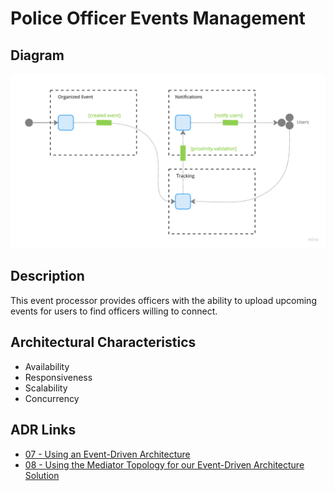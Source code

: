 # Police Officer Events Management

## Diagram

![Officer Events](../../assets/detailed-officer-events.jpg)

## Description
This event processor provides officers with the ability to upload upcoming events for users to find officers willing to connect.

## Architectural Characteristics
- Availability
- Responsiveness
- Scalability
- Concurrency

## ADR Links
- [07 - Using an Event-Driven Architecture](../adr/07-event-driven.md)
- [08 - Using the Mediator Topology for our Event-Driven Architecture Solution](../adr/08-mediator-topology.md)